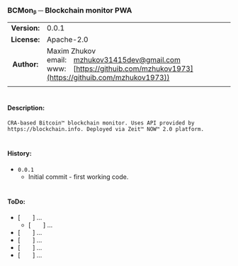 ### BCMonᵦ ─ Blockchain monitor PWA

| | |
|:---:|:---|
|**Version:**|0.0.1|
|**License:**|Apache-2.0|
|**Author:**|Maxim&nbsp;Zhukov<br>email:&emsp;[mzhukov31415dev@gmail.com](mailto:mzhukov31415dev@gmail.com)<br>www:&emsp;[https://githuib.com/mzhukov1973](https://githuib.com/mzhukov1973))|
| | |

# 

#### Description:
```
CRA-based Bitcoin™ blockchain monitor. Uses API provided by https://blockchain.info. Deployed via Zeit™ NOW™ 2.0 platform.
```

# 

#### History:
- `0.0.1`
   - Initial commit - first working code.

# 

#### ToDo:
- [&emsp;&emsp;]&nbsp;...
    - [&emsp;&emsp;]&nbsp;...
- [&emsp;&emsp;]&nbsp;...
- [&emsp;&emsp;]&nbsp;...
- [&emsp;&emsp;]&nbsp;...
- [&emsp;&emsp;]&nbsp;...

